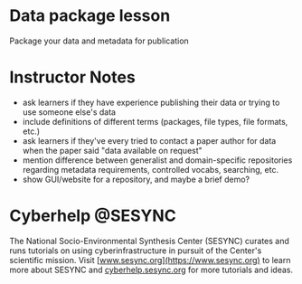 # Data package lesson
  
Package your data and metadata for publication
  
# Instructor Notes
  
 - ask learners if they have experience publishing their data or trying to use someone else's data
 - include definitions of different terms (packages, file types, file formats, etc.)
 - ask learners if they've every tried to contact a paper author for data when the paper said "data available on request"
 - mention difference between generalist and domain-specific repositories regarding metadata requirements, controlled vocabs, searching, etc.
 - show GUI/website for a repository, and maybe a brief demo?
  
# Cyberhelp @SESYNC
  
The National Socio-Environmental Synthesis Center (SESYNC) curates and runs
tutorials on using cyberinfrastructure in pursuit of the Center's scientific
mission. Visit [www.sesync.org](https://www.sesync.org) to learn more about
SESYNC and [cyberhelp.sesync.org](https://cyberhelp.sesync.org) for more
tutorials and ideas.
